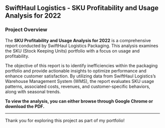 ## SwiftHaul Logistics - SKU Profitability and Usage Analysis for 2022

### Project Overview

The **SKU Profitability and Usage Analysis for 2022** is a comprehensive report conducted by SwiftHaul Logistics Packaging. This analysis examines the SKU (Stock Keeping Units) portfolio with a focus on usage and profitability.

The objective of this report is to identify inefficiencies within the packaging portfolio and provide actionable insights to optimize performance and enhance customer satisfaction. By utilizing data from SwiftHaul Logistics’s Warehouse Management System (WMS), the report evaluates SKU usage patterns, associated costs, revenues, and customer-specific behaviors, along with seasonal trends.

**To view the analysis, you can either browse through Google Chrome or download the PDF.**

---

Thank you for exploring this project as part of my portfolio!

